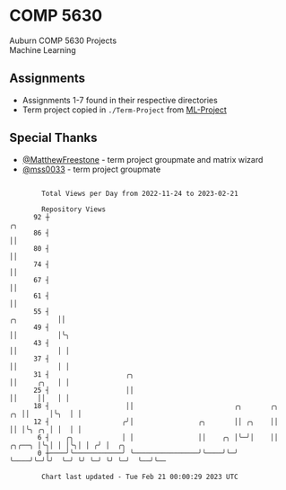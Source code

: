 # COMP 5630
Auburn COMP 5630 Projects  
Machine Learning

## Assignments
- Assignments 1-7 found in their respective directories
- Term project copied in `./Term-Project` from [ML-Project](https://github.com/wumphlett/ML-Project)

## Special Thanks
- [@MatthewFreestone](https://github.com/MatthewFreestone) - term project groupmate and matrix wizard
- [@mss0033](https://github.com/mss0033) - term project groupmate

```

        Total Views per Day from 2022-11-24 to 2023-02-21

        Repository Views
      92 ┼                                                                                ╭╮
      86 ┤                                                                                ││
      80 ┤                                                                                ││
      74 ┤                                                                                ││
      67 ┤                                                                                ││
      61 ┤                                                                                ││
      55 ┤                                                                    ╭╮          ││
      49 ┤                                                                    ││          │╰╮
      43 ┤                                                                    ││          │ │
      37 ┤                                                                    ││          │ │
      31 ┤                   ╭╮                                               ││     ╭╮   │ │
      25 ┤                   ││                                               ││     ││   │ │
      18 ┤                   ││                         ╭╮       ╭╮        ╭╮ ││     │╰╮  │ │
      12 ┤                  ╭╯│                ╭╮       ││ ╭╮    ││        ││ │╰╮ ╭╮ │ │  │ │
       6 ┤    ╭╮            │ │                ││    ╭╮ │╰─╯│    ││ ╭╮╭──╮ │╰╮│ │ │╰╮│ │ ╭╯ │  ╭╮
       0 ┼────╯╰────────────╯ ╰────────────────╯╰────╯╰─╯   ╰────╯╰─╯╰╯  ╰─╯ ╰╯ ╰─╯ ╰╯ ╰─╯  ╰──╯╰──

        Chart last updated - Tue Feb 21 00:00:29 2023 UTC
        
```
